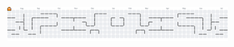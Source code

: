 <picture>
  <source media="(prefers-color-scheme: dark)" srcset="https://raw.githubusercontent.com/621SaNDy/621SaNDy/output/pacman-contribution-graph-dark.svg">
  <source media="(prefers-color-scheme: light)" srcset="https://raw.githubusercontent.com/621SaNDy/621SaNDy/output/pacman-contribution-graph.svg">
  <img alt="pacman contribution graph" src="https://raw.githubusercontent.com/621SaNDy/621SaNDy/output/pacman-contribution-graph.svg">
</picture>

###
